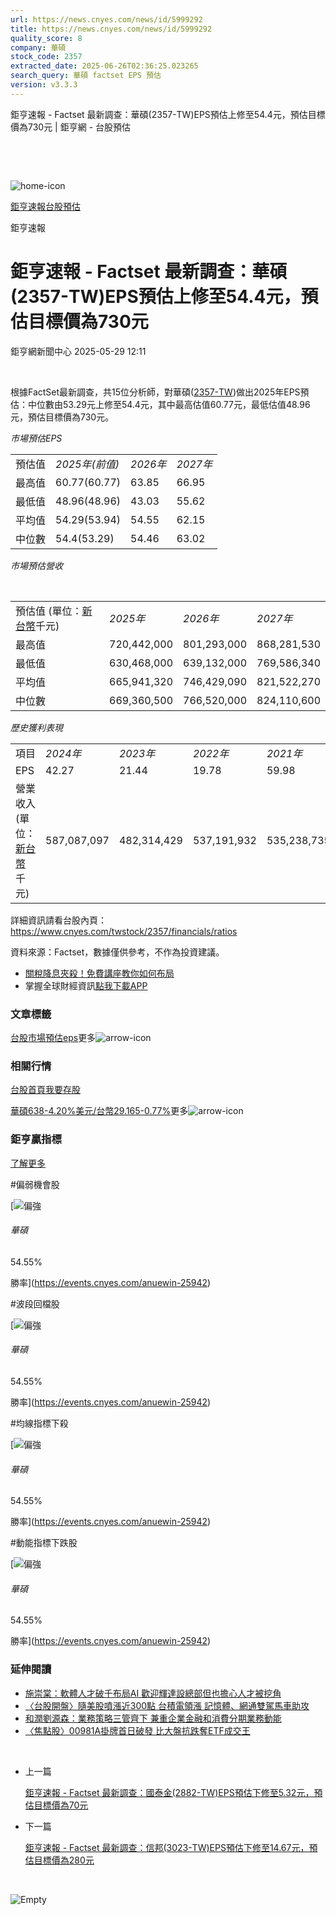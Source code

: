 ```yaml
---
url: https://news.cnyes.com/news/id/5999292
title: https://news.cnyes.com/news/id/5999292
quality_score: 8
company: 華碩
stock_code: 2357
extracted_date: 2025-06-26T02:36:25.023265
search_query: 華碩 factset EPS 預估
version: v3.3.3
---
```


鉅亨速報 - Factset 最新調查：華碩(2357-TW)EPS預估上修至54.4元，預估目標價為730元 | 鉅亨網 - 台股預估

‌

‌

![home-icon](/assets/icons/breadCrumb/symbol-icon-home.svg)

[鉅亨速報](/news/cat/anue_live)[台股預估](/news/cat/tw_forecast)

鉅亨速報

# 鉅亨速報 - Factset 最新調查：華碩(2357-TW)EPS預估上修至54.4元，預估目標價為730元

鉅亨網新聞中心 2025-05-29 12:11

‌

根據FactSet最新調查，共15位分析師，對華碩([2357-TW](https://www.cnyes.com/twstock/2357))做出2025年EPS預估：中位數由53.29元上修至54.4元，其中最高估值60.77元，最低估值48.96元，預估目標價為730元。

*市場預估EPS*

|  |  |  |  |
| --- | --- | --- | --- |
| 預估值 | *2025年(前值)* | *2026年* | *2027年* |
| 最高值 | 60.77(60.77) | 63.85 | 66.95 |
| 最低值 | 48.96(48.96) | 43.03 | 55.62 |
| 平均值 | 54.29(53.94) | 54.55 | 62.15 |
| 中位數 | 54.4(53.29) | 54.46 | 63.02 |

*市場預估營收*

‌

|  |  |  |  |
| --- | --- | --- | --- |
| 預估值 (單位：[新台幣](https://invest.cnyes.com/forex/detail/usdtwd)千元) | *2025年* | *2026年* | *2027年* |
| 最高值 | 720,442,000 | 801,293,000 | 868,281,530 |
| 最低值 | 630,468,000 | 639,132,000 | 769,586,340 |
| 平均值 | 665,941,320 | 746,429,090 | 821,522,270 |
| 中位數 | 669,360,500 | 766,520,000 | 824,110,600 |

*歷史獲利表現*

|  |  |  |  |  |
| --- | --- | --- | --- | --- |
| 項目 | *2024年* | *2023年* | *2022年* | *2021年* |
| EPS | 42.27 | 21.44 | 19.78 | 59.98 |
| 營業收入 (單位：[新台幣](https://invest.cnyes.com/forex/detail/usdtwd)千元) | 587,087,097 | 482,314,429 | 537,191,932 | 535,238,735 |

詳細資訊請看台股內頁：  
<https://www.cnyes.com/twstock/2357/financials/ratios>

資料來源：Factset，數據僅供參考，不作為投資建議。

* [關稅降息夾殺！免費講座教你如何布局](https://www.rsc.com.tw/Cnyes_RSC/SeminarBooking2025InvestmentOutlook.aspx?utm_source=anue&utm_medium=usstocks_end)
* 掌握全球財經資訊[點我下載APP](http://www.cnyes.com/app/?utm_source=mweb&utm_medium=HamMenuBanner&utm_campaign=fixed&utm_content=entr)

### 文章標籤

[台股](https://news.cnyes.com/tag/台股 "台股")[市場預估](https://news.cnyes.com/tag/市場預估 "市場預估")[eps](https://news.cnyes.com/tag/eps "eps")更多![arrow-icon](/assets/icons/arrows/arrow-down.svg)

### 相關行情

[台股首頁](https://www.cnyes.com/twstock)[我要存股](https://supr.link/8OHaU)

[華碩638-4.20%](https://www.cnyes.com/twstock/2357)[美元/台幣29.165-0.77%](https://invest.cnyes.com/forex/detail/USDTWD)更多![arrow-icon](/assets/icons/arrows/arrow-down.svg)

### 鉅亨贏指標

[了解更多](https://events.cnyes.com/anuewin-25942)

#偏弱機會股

[![偏強](/assets/icons/win-indicator/long.svg)

###### 華碩

54.55%

勝率](https://events.cnyes.com/anuewin-25942)

#波段回檔股

[![偏強](/assets/icons/win-indicator/long.svg)

###### 華碩

54.55%

勝率](https://events.cnyes.com/anuewin-25942)

#均線指標下殺

[![偏強](/assets/icons/win-indicator/long.svg)

###### 華碩

54.55%

勝率](https://events.cnyes.com/anuewin-25942)

#動能指標下跌股

[![偏強](/assets/icons/win-indicator/long.svg)

###### 華碩

54.55%

勝率](https://events.cnyes.com/anuewin-25942)

### 延伸閱讀

* [施崇棠：軟體人才破千布局AI 歡迎輝達設總部但也擔心人才被挖角](/news/id/5997162)
* [〈台股開盤〉隨美股噴漲近300點 台積電領漲 記憶體、網通雙駕馬車助攻](/news/id/5996838)
* [和潤劉源森：業務策略三管齊下 兼重企業金融和消費分期業務動能](/news/id/5995603)
* [〈焦點股〉00981A掛牌首日破發 比大盤抗跌奪ETF成交王](/news/id/5994888)

‌

* 上一篇

  [鉅亨速報 - Factset 最新調查：國泰金(2882-TW)EPS預估下修至5.32元，預估目標價為70元](/news/id/5999931)
* 下一篇

  [鉅亨速報 - Factset 最新調查：信邦(3023-TW)EPS預估下修至14.67元，預估目標價為280元](/news/id/5999029)

‌

![Empty](/assets/icons/skeleton/empty-image.svg)

‌